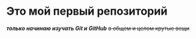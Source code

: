 # Это мой первый репозиторий
**_только начинаю изучать Git и GitHub_**
~~в общем и целом крутые вещи~~